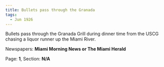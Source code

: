 ```yaml
---  
title: Bullets pass through the Granada  
tags:  
  - Jun 1926  
---  
```

  
Bullets pass through the Granada Grill during dinner time from the USCG chasing a liquor runner up the Miami River.  
  
Newspapers: **Miami Morning News or The Miami Herald**  
  
Page: **1**, Section: **N/A** 
